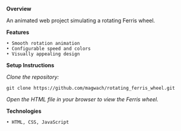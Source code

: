 **Overview**

An animated web project simulating a rotating Ferris wheel.

**Features**

    • Smooth rotation animation
    • Configurable speed and colors
    • Visually appealing design

**Setup Instructions**

_Clone the repository:_

    git clone https://github.com/magwach/rotating_ferris_wheel.git  
    
_Open the HTML file in your browser to view the Ferris wheel._

**Technologies**

    • HTML, CSS, JavaScript
